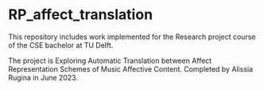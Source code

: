 # RP_affect_translation
This repository includes work implemented for the Research project course of the CSE bachelor at TU Delft.

The project is Exploring Automatic Translation between Affect Representation Schemes of
Music Affective Content. Completed by Alissia Rugina in June 2023.

